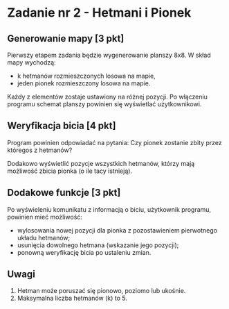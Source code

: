 # Zadanie nr 2 - Hetmani i Pionek


## Generowanie mapy [3 pkt]
Pierwszy etapem zadania będzie wygenerowanie planszy 8x8. W skład mapy wychodzą:
- k hetmanów rozmieszczonych losowa na mapie,
- jeden pionek rozmieszczony losowa na mapie.

Każdy z elementów zostaje ustawiony na różnej pozycji.
Po włączeniu programu schemat planszy powinien się wyświetlać użytkownikowi.
## Weryfikacja bicia [4 pkt]
Program powinien odpowiadać na pytania: 
Czy pionek zostanie zbity przez któregos z hetmanów?

Dodakowo wyświetlić pozycje wszystkich hetmanów, którzy mają możliwość zbicia pionka (o ile tacy istnieją).
## Dodakowe funkcje [3 pkt]
Po wyświeleniu komunikatu z informacją o biciu, użytkownik programu, powinien mieć możliwość:
- wylosowania nowej pozycji dla pionka z pozostawieniem pierwotnego układu hetmanów;
- usunięcia dowolnego hetmana (wskazanie jego pozycji);
- ponowną weryfikację bicia po ustaleniu zmian.
## Uwagi
1. Hetman może poruszać się pionowo, poziomo lub ukośnie.
2. Maksymalna liczba hetmanów (k) to 5.
